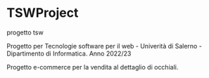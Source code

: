 # TSWProject
progetto tsw

Progetto per Tecnologie software per il web - Univerità di Salerno - Dipartimento di Informatica. 
Anno 2022/23

Progetto e-commerce per la vendita al dettaglio di occhiali.
